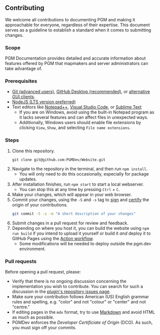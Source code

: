 ## Contributing

We welcome all contributions to documenting PGM and making it approachable for everyone, regardless of their expertise.
This document serves as a guideline to establish a standard when it comes to submitting changes.

### Scope

PGM Documentation provides detailed and accurate information about features offered by PGM that mapmakers and server administrators can take advantage of.

### Prerequisites

* [Git (advanced users)](https://git-scm.com/downloads), [GitHub Desktop (recommended)](https://desktop.github.com/download/), or [alternative GUI clients](https://git-scm.com/downloads/guis).
* [NodeJS (LTS version preferred)](https://nodejs.org)
* Text editors like [Notepad++](https://notepad-plus-plus.org/), [Visual Studio Code](https://code.visualstudio.com/), or [Sublime Text](https://www.sublimetext.com/)
    * If you are on Windows, avoid using the built-in Notepad program as it lacks several features and can affect files in unexpected ways.
    * Additionally, Windows users should enable file extensions by clicking `View`, `Show`, and selecting `File name extensions`.

### Steps

1. Clone this repository.
    ```
    git clone git@github.com:PGMDev/Website.git
    ```
3. Navigate to the repository in the terminal, and then run `npm install`.
    * You will only need to do this occasionally, especially for package updates.
2. After installation finishes, run `npm start` to start a local webserver.
    * You can stop this at any time by pressing `Ctrl` + `C`.
3. Make your changes, which will appear in your web browser.
4. Commit your changes, using the `-S` and `-s` tag to [sign](https://docs.github.com/en/authentication/managing-commit-signature-verification/signing-commits) and [certify](https://developercertificate.org) the origin of your contributions.
    ```bash
    git commit -S -s -m "A short description of your changes"
    ```
5. Submit changes in a pull request for review and feedback.
6. Depending on where you host it, you can build the website using `npm run build` if you intend to upload it yourself or build it _and_ deploy it to GitHub Pages using the [Action workflow](/.github/workflows/deploy.yml).
    * Some modifications will be needed to deploy outside the pgm.dev environment.

### Pull requests

Before opening a pull request, please:

- Verify that there is no ongoing discussion concerning the implementation you wish to contribute. You can search for such a discussion in the [plugin's repository issues page](https://github.com/PGMDev/PGM/issues).
- Make sure your contribution follows American (US) English grammar rules and spelling, e.g. "color" and not "colour" or "center" and not "centre."
- If editing pages in the `mdx` format, try to use [Markdown](https://commonmark.org/help/) and avoid HTML as much as possible.
- PGMDev enforces the *Developer Certificiate of Origin* (DCO). As such, you must sign off your commits.